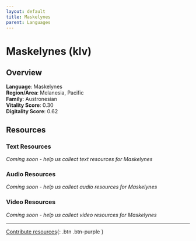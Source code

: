 ```yaml
---
layout: default
title: Maskelynes
parent: Languages
---
```


# Maskelynes (klv)

## Overview

**Language**: Maskelynes  
**Region/Area**: Melanesia, Pacific  
**Family**: Austronesian  
**Vitality Score**: 0.30  
**Digitality Score**: 0.62  

## Resources

### Text Resources
*Coming soon - help us collect text resources for Maskelynes*

### Audio Resources
*Coming soon - help us collect audio resources for Maskelynes*

### Video Resources
*Coming soon - help us collect video resources for Maskelynes*

---

[Contribute resources](https://fairtrain.github.io/){: .btn .btn-purple }

